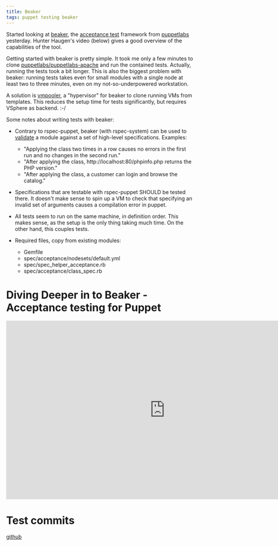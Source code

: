 ```yaml
---
title: Beaker
tags: puppet testing beaker
---
```


Started looking at <a href="https://github.com/puppetlabs/beaker">beaker</a>,
the <a href="http://www.extremeprogramming.org/rules/functionaltests.html">acceptance
test</a> framework from <a href="http://puppetlabs.com">puppetlabs</a>
yesterday. Hunter Haugen's video (below) gives a good overview of the
capabilities of the tool.

Getting started with beaker is pretty simple. It took me only a few minutes to
clone <a href="https://gitub.com/puppetlabs/puppetlabs-apache/">puppetlabs/puppetlabs-apache</a>
and run the contained tests. Actually, running the tests took a bit longer.
This is also the biggest problem with beaker: running tests takes even for
small modules with a single node at least two to three minutes, even on my
not-so-underpowered workstation.

A solution is <a href="https://github.com/sschneid/vmpooler">vmpooler</a>, a
"hypervisor" for beaker to clone running VMs from templates. This reduces the
setup time for tests significantly, but requires VSphere as backend. :-/

Some notes about writing tests with beaker:

  * Contrary to rspec-puppet, beaker (with rspec-system) can be used to <a
    href="https://en.wikipedia.org/wiki/Verification_and_validation">validate</a>
    a module against a set of high-level specifications. Examples:
    * "Applying the class two times in a row causes no errors in the first run
      and no changes in the second run."
    * "After applying the class, http://localhost:80/phpinfo.php returns the PHP version."
    * "After applying the class, a customer can login and browse the catalog."

  * Specifications that are testable with rspec-puppet SHOULD be tested there.
    It doesn't make sense to spin up a VM to check that specifying an invalid
    set of arguments causes a compilation error in puppet.

  * All tests seem to run on the same machine, in definition order. This makes
    sense, as the setup is the only thing taking much time. On the other hand,
    this couples tests.

  * Required files, copy from existing modules:
    * Gemfile
    * spec/acceptance/nodesets/default.yml
    * spec/spec\_helper\_acceptance.rb
    * spec/acceptance/class\_spec.rb


# Diving Deeper in to Beaker - Acceptance testing for Puppet

<iframe width="853" height="480" src="http://www.youtube-nocookie.com/embed/jEJmUQOlaDg?rel=0" frameborder="0" allowfullscreen></iframe>

# Test commits

<a href="https://github.com/DavidS/dasz-configuration/commit/271ecd01f3f9b9951fd746eff0c2d3a7ebdaaa56">github</a>
